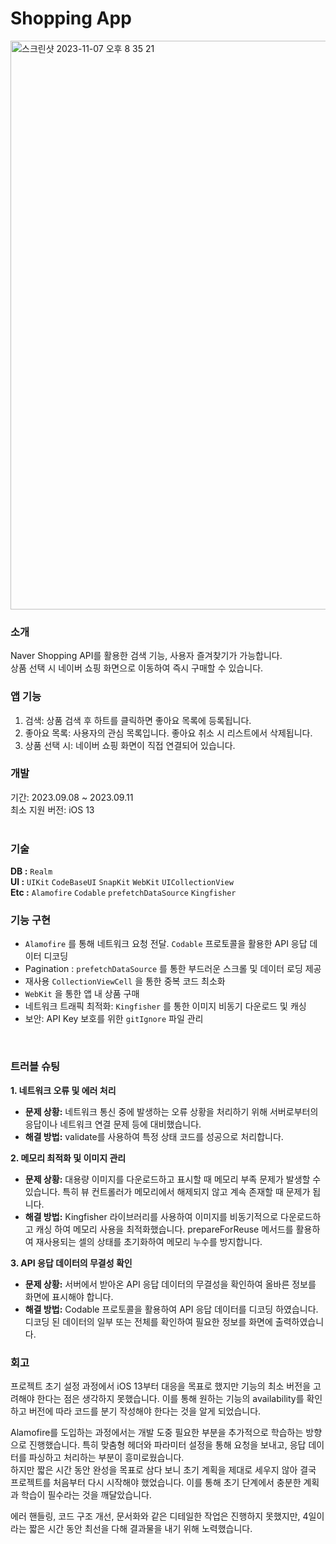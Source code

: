 # **Shopping App**       
<img width="910" alt="스크린샷 2023-11-07 오후 8 35 21" src="https://github.com/ha-ny/ShoppingProject/assets/130643750/1f45f573-38bc-49a9-ac78-13539f42d1c7">

### **소개**
Naver Shopping API를 활용한 검색 기능, 사용자 즐겨찾기가 가능합니다.<br>
상품 선택 시 네이버 쇼핑 화면으로 이동하여 즉시 구매할 수 있습니다.<br>

### **앱 기능**
1. 검색: 상품 검색 후 하트를 클릭하면 좋아요 목록에 등록됩니다.
2. 좋아요 목록: 사용자의 관심 목록입니다. 좋아요 취소 시 리스트에서 삭제됩니다.
3. 상품 선택 시: 네이버 쇼핑 화면이 직접 연결되어 있습니다.<br>

### **개발**
기간: 2023.09.08 ~ 2023.09.11<br>
최소 지원 버전: iOS 13<br>
<br>

### **기술**
**DB :** `Realm`<br>
**UI :** `UIKit` `CodeBaseUI` `SnapKit` `WebKit` `UICollectionView` <br>
**Etc :** `Alamofire` `Codable` `prefetchDataSource` `Kingfisher`<br>

### **기능 구현**
- `Alamofire` 를 통해 네트워크 요청 전달. `Codable` 프로토콜을 활용한 API 응답 데이터 디코딩
- Pagination : `prefetchDataSource` 를 통한 부드러운 스크롤 및 데이터 로딩 제공
- 재사용 `CollectionViewCell` 을 통한 중복 코드 최소화
- `WebKit` 을 통한 앱 내 상품 구매
- 네트워크 트래픽 최적화: `Kingfisher` 를 통한 이미지 비동기 다운로드 및 캐싱
- 보안: API Key 보호를 위한 `gitIgnore` 파일 관리
<br>

### **트러블 슈팅**
**1. 네트워크 오류 및 에러 처리**
- **문제 상황:** 네트워크 통신 중에 발생하는 오류 상황을 처리하기 위해 서버로부터의 응답이나 네트워크 연결 문제 등에 대비했습니다.<br>
- **해결 방법:** validate를 사용하여 특정 상태 코드를 성공으로 처리합니다.<br>

**2. 메모리 최적화 및 이미지 관리**
- **문제 상황:** 대용량 이미지를 다운로드하고 표시할 때 메모리 부족 문제가 발생할 수 있습니다. 특히 뷰 컨트롤러가 메모리에서 해제되지 않고 계속 존재할 때 문제가 됩니다.<br>
- **해결 방법:** Kingfisher 라이브러리를 사용하여 이미지를 비동기적으로 다운로드하고 캐싱 하여 메모리 사용을 최적화했습니다. prepareForReuse 메서드를 활용하여 재사용되는 셀의 상태를 초기화하여 메모리 누수를 방지합니다.<br>

**3. API 응답 데이터의 무결성 확인**
- **문제 상황:** 서버에서 받아온 API 응답 데이터의 무결성을 확인하여 올바른 정보를 화면에 표시해야 합니다.<br>
- **해결 방법:** Codable 프로토콜을 활용하여 API 응답 데이터를 디코딩 하였습니다. 디코딩 된 데이터의 일부 또는 전체를 확인하여 필요한 정보를 화면에 출력하였습니다.<br>

### **회고**
프로젝트 초기 설정 과정에서 iOS 13부터 대응을 목표로 했지만 기능의 최소 버전을 고려해야 한다는 점은 생각하지 못했습니다. 이를 통해 원하는 기능의 availability를 확인하고 버전에 따라 코드를 분기 작성해야 한다는 것을 알게 되었습니다.<br>

Alamofire를 도입하는 과정에서는 개발 도중 필요한 부분을 추가적으로 학습하는 방향으로 진행했습니다. 특히 맞춤형 헤더와 파라미터 설정을 통해 요청을 보내고, 응답 데이터를 파싱하고 처리하는 부분이 흥미로웠습니다.<br>
하지만 짧은 시간 동안 완성을 목표로 삼다 보니 초기 계획을 제대로 세우지 않아 결국 프로젝트를 처음부터 다시 시작해야 했었습니다. 이를 통해 초기 단계에서 충분한 계획과 학습이 필수라는 것을 깨달았습니다.<br>

에러 핸들링, 코드 구조 개선, 문서화와 같은 디테일한 작업은 진행하지 못했지만, 4일이라는 짧은 시간 동안 최선을 다해 결과물을 내기 위해 노력했습니다.<br>
